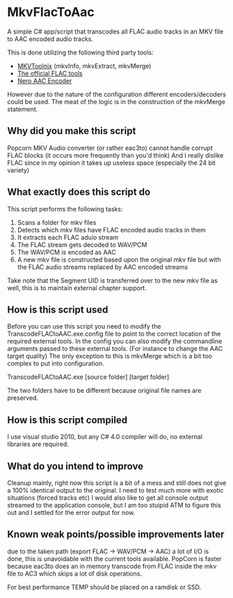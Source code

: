 MkvFlacToAac
============

A simple C# app/script that transcodes all FLAC audio tracks in an MKV file to AAC encoded audio tracks.

This is done utilizing the following third party tools:

* [MKVToolnix](http://www.bunkus.org/videotools/mkvtoolnix/) (mkvInfo, mkvExtract, mkvMerge)
* [The official FLAC tools](http://flac.sourceforge.net/download.html)
* [Nero AAC Encoder](http://www.nero.com/enu/company/about-nero/nero-aac-codec.php)

However due to the nature of the configuration different encoders/decoders could be used.
The meat of the logic is in the construction of the mkvMerge statement.

Why did you make this script
----------------------------

Popcorn MKV Audio converter (or rather eac3to) cannot handle corrupt FLAC blocks (it occurs more frequently than you'd think)
And I really dislike FLAC since in my opinion it takes up useless space (especially the 24 bit variety)


What exactly does this script do
--------------------------------

This script performs the following tasks:

1. Scans a folder for mkv files
2. Detects which mkv files have FLAC encoded audio tracks in them
3. It extracts each FLAC aduio stream
4. The FLAC stream gets decoded to WAV/PCM
5. The WAV/PCM is encoded as AAC
6. A new mkv file is constructed based upon the original mkv file but with the FLAC audio streams replaced by AAC encoded streams

Take note that the Segment UID is transferred over to the new mkv file as well, this is to maintain external chapter support.


How is this script used
-----------------------

Before you can use this script you need to modify the TranscodeFLACtoAAC.exe.config file to point to the correct location of the required external tools. In the config you can also modify the commandline arguments passed to these external tools. (For instance to change the AAC target quality) The only exception to this is mkvMerge which is a bit too complex to put into configuration.

TranscodeFLACtoAAC.exe [source folder] [target folder]

The two folders have to be different because original file names are preserved.


How is this script compiled
---------------------------

I use visual studio 2010, but any C# 4.0 compiler will do, no external libraries are required.


What do you intend to improve
-----------------------------

Cleanup mainly, right now this script is a bit of a mess and still does not give a 100% identical output to the original.
I need to test much more with exotic situations (forced tracks etc)
I would also like to get all console output streamed to the application console, but I am too stuipid ATM to figure this out and I settled for the error output for now.


Known weak points/possible improvements later
---------------------------------------------

due to the taken path (export FLAC -> WAV/PCM -> AAC) a lot of I/O is done, this is unavoidable with the current tools available.
PopCorn is faster because eac3to does an in memory transcode from FLAC inside the mkv file to AC3 which skips a lot of disk operations.

For best performance TEMP should be placed on a ramdisk or SSD.
